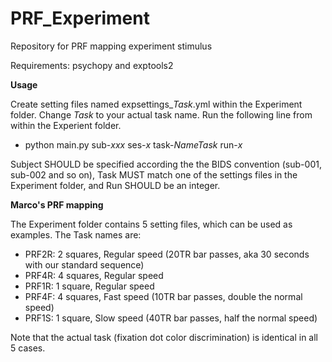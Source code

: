# PRF_Experiment
Repository for PRF mapping experiment stimulus

Requirements: psychopy and exptools2

**Usage**

Create setting files named expsettings_*Task*.yml within the Experiment folder. Change *Task* to your actual task name. Run the following line from within the Experient folder. 

- python main.py sub-*xxx* ses-*x* task-*NameTask* run-*x*

Subject SHOULD be specified according the the BIDS convention (sub-001, sub-002 and so on), Task MUST match one of the settings files in the Experiment folder, and Run SHOULD be an integer.

**Marco's PRF mapping**

The Experiment folder contains 5 setting files, which can be used as examples. The Task names are:

- PRF2R: 2 squares, Regular speed (20TR bar passes, aka 30 seconds with our standard sequence)
- PRF4R: 4 squares, Regular speed 
- PRF1R: 1 square, Regular speed
- PRF4F: 4 squares, Fast speed (10TR bar passes, double the normal speed)
- PRF1S: 1 square, Slow speed (40TR bar passes, half the normal speed)

Note that the actual task (fixation dot color discrimination) is identical in all 5 cases.
